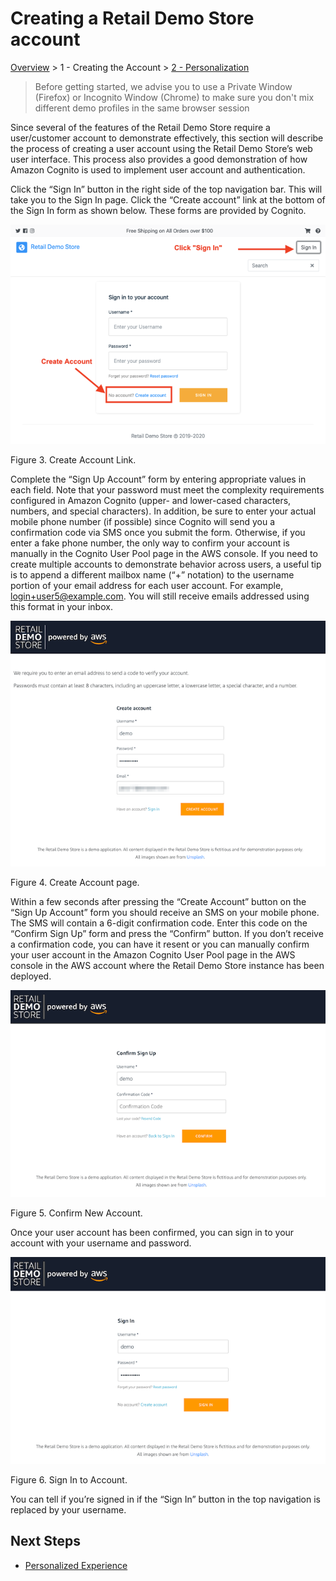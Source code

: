 # Creating a Retail Demo Store account

[Overview](./) > 1 - Creating the Account > [2 - Personalization](2-Personalization.md)

> Before getting started, we advise you to use a Private Window (Firefox) or Incognito Window (Chrome) to make sure you don't mix different demo profiles in the same browser session

Since several of the features of the Retail Demo Store require a user/customer account to demonstrate effectively, this section will describe the process of creating a user account using the Retail Demo Store’s web user interface. This process also provides a good demonstration of how Amazon Cognito is used to implement user account and authentication.

Click the “Sign In” button in the right side of the top navigation bar. This will take you to the Sign In page. Click the “Create account” link at the bottom of the Sign In form as shown below. These forms are provided by Cognito.

![image.png](../workshop/images/retaildemostore-create-acct-link.png)

Figure 3. Create Account Link.

Complete the “Sign Up Account” form by entering appropriate values in each field. Note that your password must meet the complexity requirements configured in Amazon Cognito (upper- and lower-cased characters, numbers, and special characters). In addition, be sure to enter your actual mobile phone number (if possible) since Cognito will send you a confirmation code via SMS once you submit the form. Otherwise, if you enter a fake phone number, the only way to confirm your account is manually in the Cognito User Pool page in the AWS console. If you need to create multiple accounts to demonstrate behavior across users, a useful tip is to append a different mailbox name (“+” notation) to the username portion of your email address for each user account. For example, login+user5@example.com. You will still receive emails addressed using this format in your inbox.

![image.png](../workshop/images/retaildemostore-create-acct.png)

Figure 4. Create Account page.

Within a few seconds after pressing the “Create Account” button on the “Sign Up Account” form you should receive an SMS on your mobile phone. The SMS will contain a 6-digit confirmation code. Enter this code on the “Confirm Sign Up” form and press the “Confirm” button. If you don’t receive a confirmation code, you can have it resent or you can manually confirm your user account in the Amazon Cognito User Pool page in the AWS console in the AWS account where the Retail Demo Store instance has been deployed.

![image.png](../workshop/images/retaildemostore-confirm.png)

Figure 5. Confirm New Account.

Once your user account has been confirmed, you can sign in to your account with your username and password.

![image.png](../workshop/images/retaildemostore-signin.png)

Figure 6. Sign In to Account.

You can tell if you’re signed in if the “Sign In” button in the top navigation is replaced by your username.

## Next Steps

- [Personalized Experience](2-Personalization.md)
